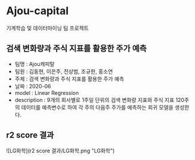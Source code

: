 # Ajou-capital
기계학습 및 데이터마이닝 팀 프로젝트


## 검색 변화량과 주식 지표를 활용한 주가 예측

* 팀명 : Ajou캐피탈
* 팀원 : 김동현, 이은주, 전상범, 조규한, 홍소연
* 주제 : 검색 변화량과 주식 지표를 활용한 주가 예측
* 날짜 : 2020-06
* model : Linear Regression
* description : 9개의 회사별로 1주일 단위의 검색 변화량 지표와 주식 지표 120주의 데이터를 예측변수로 하여 각 주의 다음주 주가를 예측하는 회귀 모델을 생성한다.


## r2 score 결과
![LG화학](r2 score 결과/LG화학.png "LG화학")
